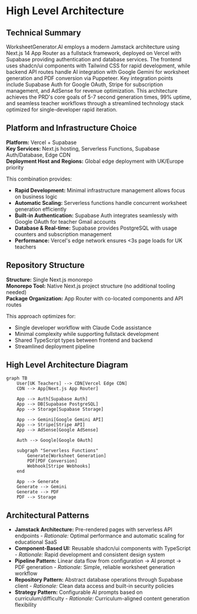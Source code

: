# High Level Architecture

## Technical Summary
WorksheetGenerator.AI employs a modern Jamstack architecture using Next.js 14 App Router as a fullstack framework, deployed on Vercel with Supabase providing authentication and database services. The frontend uses shadcn/ui components with Tailwind CSS for rapid development, while backend API routes handle AI integration with Google Gemini for worksheet generation and PDF conversion via Puppeteer. Key integration points include Supabase Auth for Google OAuth, Stripe for subscription management, and AdSense for revenue optimization. This architecture achieves the PRD's core goals of 5-7 second generation times, 99% uptime, and seamless teacher workflows through a streamlined technology stack optimized for single-developer rapid iteration.

## Platform and Infrastructure Choice

**Platform:** Vercel + Supabase  
**Key Services:** Next.js hosting, Serverless Functions, Supabase Auth/Database, Edge CDN  
**Deployment Host and Regions:** Global edge deployment with UK/Europe priority

This combination provides:
- **Rapid Development:** Minimal infrastructure management allows focus on business logic
- **Automatic Scaling:** Serverless functions handle concurrent worksheet generation efficiently  
- **Built-in Authentication:** Supabase Auth integrates seamlessly with Google OAuth for teacher Gmail accounts
- **Database & Real-time:** Supabase provides PostgreSQL with usage counters and subscription management
- **Performance:** Vercel's edge network ensures <3s page loads for UK teachers

## Repository Structure

**Structure:** Single Next.js monorepo  
**Monorepo Tool:** Native Next.js project structure (no additional tooling needed)  
**Package Organization:** App Router with co-located components and API routes

This approach optimizes for:
- Single developer workflow with Claude Code assistance
- Minimal complexity while supporting fullstack development
- Shared TypeScript types between frontend and backend
- Streamlined deployment pipeline

## High Level Architecture Diagram

```mermaid
graph TB
    User[UK Teachers] --> CDN[Vercel Edge CDN]
    CDN --> App[Next.js App Router]
    
    App --> Auth[Supabase Auth]
    App --> DB[Supabase PostgreSQL]
    App --> Storage[Supabase Storage]
    
    App --> Gemini[Google Gemini API]
    App --> Stripe[Stripe API]
    App --> AdSense[Google AdSense]
    
    Auth --> Google[Google OAuth]
    
    subgraph "Serverless Functions"
        Generate[Worksheet Generation]
        PDF[PDF Conversion]
        Webhook[Stripe Webhooks]
    end
    
    App --> Generate
    Generate --> Gemini
    Generate --> PDF
    PDF --> Storage
```

## Architectural Patterns

- **Jamstack Architecture:** Pre-rendered pages with serverless API endpoints - _Rationale:_ Optimal performance and automatic scaling for educational SaaS
- **Component-Based UI:** Reusable shadcn/ui components with TypeScript - _Rationale:_ Rapid development and consistent design system
- **Pipeline Pattern:** Linear data flow from configuration → AI prompt → PDF generation - _Rationale:_ Simple, reliable worksheet generation workflow
- **Repository Pattern:** Abstract database operations through Supabase client - _Rationale:_ Clean data access and built-in security policies
- **Strategy Pattern:** Configurable AI prompts based on curriculum/difficulty - _Rationale:_ Curriculum-aligned content generation flexibility